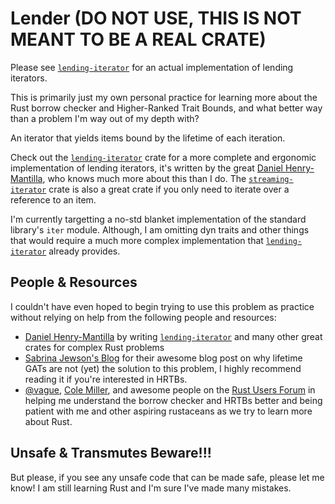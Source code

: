 # Lender (DO NOT USE, THIS IS NOT MEANT TO BE A REAL CRATE)

Please see [`lending-iterator`] for an actual implementation of lending iterators.

This is primarily just my own personal practice for learning more about the Rust borrow checker and Higher-Ranked Trait Bounds,
and what better way than a problem I'm way out of my depth with?

An iterator that yields items bound by the lifetime of each iteration.

Check out the [`lending-iterator`] crate for a more complete and ergonomic implementation of lending iterators,
it's written by the great [Daniel Henry-Mantilla][1], who knows much more about this than I do. The [`streaming-iterator`] crate is also a great crate if you only need to iterate over a reference to an item.

I'm currently targetting a no-std blanket implementation of the standard library's `iter` module.
Although, I am omitting dyn traits and other things that would require a much more complex implementation that [`lending-iterator`] already provides.

## People & Resources

I couldn't have even hoped to begin trying to use this problem
as practice without relying on help from the following people and resources:

- [Daniel Henry-Mantilla][1] by writing [`lending-iterator`] and many other great crates for complex Rust problems
- [Sabrina Jewson's Blog](https://sabrinajewson.org/blog/the-better-alternative-to-lifetime-gats) for their awesome
blog post on why lifetime GATs are not (yet) the solution to this problem, I highly recommend reading it if you're interested in HRTBs.
- [@vague](https://users.rust-lang.org/u/vague), [Cole Miller](https://users.rust-lang.org/u/cole-miller),
and awesome people on the [Rust Users Forum](https://users.rust-lang.org/) in helping me understand the borrow checker and HRTBs better
and being patient with me and other aspiring rustaceans as we try to learn more about Rust.

<!-- markdownlint-disable MD026 -->
## Unsafe & Transmutes Beware!!!

But please, if you see any unsafe code that can be made safe, please let me know! I am still learning Rust and I'm sure I've made many mistakes.

[1]: https://github.com/danielhenrymantilla
[`lending-iterator`]: https://crates.io/crate/lending-iterator
[`streaming-iterator`]: https://crates.io/crates/streaming-iterator

